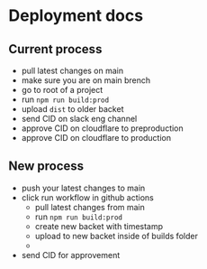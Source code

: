 # Deployment docs

## Current process

- pull latest changes on main
- make sure you are on main brench
- go to root of a project
- run `npm run build:prod`
- upload `dist` to older backet
- send CID on slack eng channel
- approve CID on cloudflare to preproduction
- approve CID on cloudflare to production

## New process

- push your latest changes to main
- click run workflow in github actions
  - pull latest changes from main
  - run `npm run build:prod`
  - create new backet with timestamp
  - upload to new backet inside of builds folder
  -
- send CID for approvement
